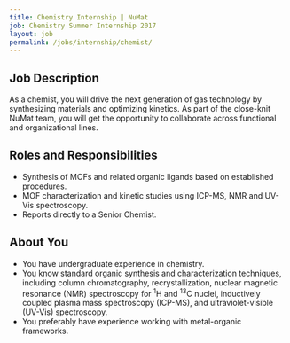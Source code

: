 ```yaml
---
title: Chemistry Internship | NuMat
job: Chemistry Summer Internship 2017
layout: job
permalink: /jobs/internship/chemist/
---
```


## Job Description

As a chemist, you will drive the next generation of gas technology by
synthesizing materials and optimizing kinetics. As part of the close-knit NuMat
team, you will get the opportunity to collaborate across functional and
organizational lines.

## Roles and Responsibilities

 * Synthesis of MOFs and related organic ligands based on established procedures.
 * MOF characterization and kinetic studies using ICP-MS, NMR and UV-Vis spectroscopy.
 * Reports directly to a Senior Chemist.

## About You

 * You have undergraduate experience in chemistry.
 * You know standard organic synthesis and characterization techniques, including
   column chromatography, recrystallization, nuclear magnetic resonance (NMR) spectroscopy
   for <sup>1</sup>H and <sup>13</sup>C nuclei, inductively coupled plasma mass
   spectroscopy (ICP-MS), and ultraviolet-visible (UV-Vis) spectroscopy.
 * You preferably have experience working with metal-organic frameworks.
